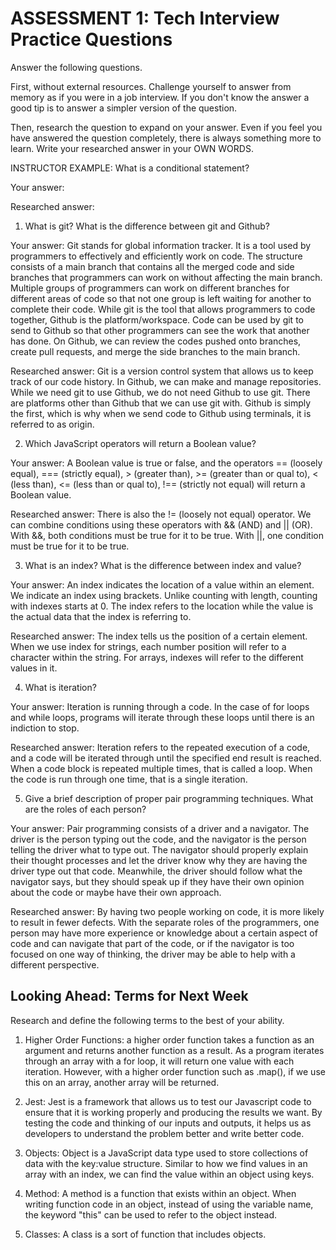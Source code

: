 # ASSESSMENT 1: Tech Interview Practice Questions

Answer the following questions.

First, without external resources. Challenge yourself to answer from memory as if you were in a job interview. If you don't know the answer a good tip is to answer a simpler version of the question.

Then, research the question to expand on your answer. Even if you feel you have answered the question completely, there is always something more to learn. Write your researched answer in your OWN WORDS.

INSTRUCTOR EXAMPLE: What is a conditional statement?

Your answer:

Researched answer:

1. What is git? What is the difference between git and Github?

Your answer: Git stands for global information tracker. It is a tool used by programmers to effectively and efficiently work on code. The structure consists of a main branch that contains all the merged code and side branches that programmers can work on without affecting the main branch. Multiple groups of programmers can work on different branches for different areas of code so that not one group is left waiting for another to complete their code. While git is the tool that allows programmers to code together, Github is the platform/workspace. Code can be used by git to send to Github so that other programmers can see the work that another has done. On Github, we can review the codes pushed onto branches, create pull requests, and merge the side branches to the main branch.

Researched answer: Git is a version control system that allows us to keep track of our code history. In Github, we can make and manage repositories. While we need git to use Github, we do not need Github to use git. There are platforms other than Github that we can use git with. Github is simply the first, which is why when we send code to Github using terminals, it is referred to as origin.

2. Which JavaScript operators will return a Boolean value?

Your answer: A Boolean value is true or false, and the operators == (loosely equal), === (strictly equal), > (greater than), >= (greater than or qual to), < (less than), <= (less than or qual to), !== (strictly not equal) will return a Boolean value.

Researched answer: There is also the != (loosely not equal) operator. We can combine conditions using these operators with && (AND) and || (OR). With &&, both conditions must be true for it to be true. With ||, one condition must be true for it to be true.

3. What is an index? What is the difference between index and value?

Your answer: An index indicates the location of a value within an element. We indicate an index using brackets. Unlike counting with length, counting with indexes starts at 0. The index refers to the location while the value is the actual data that the index is referring to.

Researched answer: The index tells us the position of a certain element. When we use index for strings, each number position will refer to a character within the string. For arrays, indexes will refer to the different values in it.

4. What is iteration?

Your answer: Iteration is running through a code. In the case of for loops and while loops, programs will iterate through these loops until there is an indiction to stop.

Researched answer: Iteration refers to the repeated execution of a code, and a code will be iterated through until the specified end result is reached. When a code block is repeated multiple times, that is called a loop. When the code is run through one time, that is a single iteration.

5. Give a brief description of proper pair programming techniques. What are the roles of each person?

Your answer: Pair programming consists of a driver and a navigator. The driver is the person typing out the code, and the navigator is the person telling the driver what to type out. The navigator should properly explain their thought processes and let the driver know why they are having the driver type out that code. Meanwhile, the driver should follow what the navigator says, but they should speak up if they have their own opinion about the code or maybe have their own approach.

Researched answer: By having two people working on code, it is more likely to result in fewer defects. With the separate roles of the programmers, one person may have more experience or knowledge about a certain aspect of code and can navigate that part of the code, or if the navigator is too focused on one way of thinking, the driver may be able to help with a different perspective.

## Looking Ahead: Terms for Next Week

Research and define the following terms to the best of your ability.

1. Higher Order Functions: a higher order function takes a function as an argument and returns another function as a result. As a program iterates through an array with a for loop, it will return one value with each iteration. However, with a higher order function such as .map(), if we use this on an array, another array will be returned.

2. Jest: Jest is a framework that allows us to test our Javascript code to ensure that it is working properly and producing the results we want. By testing the code and thinking of our inputs and outputs, it helps us as developers to understand the problem better and write better code.

3. Objects: Object is a JavaScript data type used to store collections of data with the key:value structure. Similar to how we find values in an array with an index, we can find the value within an object using keys.

4. Method: A method is a function that exists within an object. When writing function code in an object, instead of using the variable name, the keyword "this" can be used to refer to the object instead.

5. Classes: A class is a sort of function that includes objects. 
